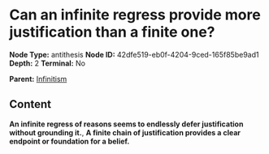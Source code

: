 # Can an infinite regress provide more justification than a finite one?

**Node Type:** antithesis
**Node ID:** 42dfe519-eb0f-4204-9ced-165f85be9ad1
**Depth:** 2
**Terminal:** No

**Parent:** [Infinitism](infinitism.md)

## Content

**An infinite regress of reasons seems to endlessly defer justification without grounding it.**, **A finite chain of justification provides a clear endpoint or foundation for a belief.**
